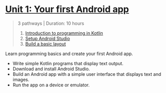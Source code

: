 # [Unit 1: Your first Android app](https://developer.android.com/courses/android-basics-compose/unit-1)
> 3 pathways | Duration: 10 hours
> 1. [Introduction to programming in Kotlin](https://developer.android.com/courses/pathways/android-basics-compose-unit-1-pathway-1)
> 2. [Setup Android Studio](https://developer.android.com/courses/pathways/android-basics-compose-unit-1-pathway-2)
> 3. [Build a basic layout](https://developer.android.com/courses/pathways/android-basics-compose-unit-1-pathway-3)

Learn programming basics and create your first Android app.
- Write simple Kotlin programs that display text output.
- Download and install Android Studio.
- Build an Android app with a simple user interface that displays text and images.
- Run the app on a device or emulator.
